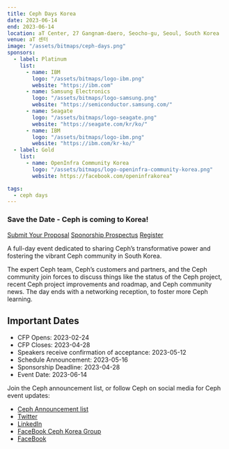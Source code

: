 ```yaml
---
title: Ceph Days Korea
date: 2023-06-14
end: 2023-06-14
location: aT Center, 27 Gangnam-daero, Seocho-gu, Seoul, South Korea
venue: aT 센터
image: "/assets/bitmaps/ceph-days.png"
sponsors:
  - label: Platinum
    list:
      - name: IBM
        logo: "/assets/bitmaps/logo-ibm.png"
        website: "https://ibm.com"
      - name: Samsung Electronics
        logo: "/assets/bitmaps/logo-samsung.png"
        website: "https://semiconductor.samsung.com/"
      - name: Seagate
        logo: "/assets/bitmaps/logo-seagate.png"
        website: "https://seagate.com/kr/ko/"
      - name: IBM
        logo: "/assets/bitmaps/logo-ibm.png"
        website: "https://ibm.com/kr-ko/"
  - label: Gold
    list:
      - name: OpenInfra Community Korea
        logo: "/assets/bitmaps/logo-openinfra-community-korea.png"
        website: https://facebook.com/openinfrakorea"

tags:
  - ceph days
---
```


### Save the Date - Ceph is coming to Korea!

<a class="button" href="https://docs.google.com/forms/d/e/1FAIpQLScJqfS1zIq5K1wTrIsut9dyzDrY951YfE_BdxMGOsK6z4NHyw/viewform">Submit Your Proposal</a>
<a class="button"
href="/assets/bitmaps/events/2023/ceph-days-korea/sponsorship-prospectus.pdf">Sponorship Prospectus</a>
<a class="button" href="https://festa.io/events/3215">Register</a>

A full-day event dedicated to sharing Ceph’s transformative power and fostering
the vibrant Ceph community in South Korea.

The expert Ceph team, Ceph’s customers and partners, and the Ceph community
join forces to discuss things like the status of the Ceph project, recent Ceph
project improvements and roadmap, and Ceph community news. The day ends with
a networking reception, to foster more Ceph learning.

## Important Dates

- CFP Opens: 2023-02-24
- CFP Closes: 2023-04-28
- Speakers receive confirmation of acceptance: 2023-05-12
- Schedule Announcement: 2023-05-16
- Sponsorship Deadline: 2023-04-28
- Event Date: 2023-06-14

Join the Ceph announcement list, or follow Ceph on social media for Ceph event
updates:

- [Ceph Announcement list](https://lists.ceph.io/postorius/lists/ceph-announce.ceph.io/)
- [Twitter](https://twitter.com/ceph)
- [LinkedIn](https://www.linkedin.com/company/ceph/)
- [FaceBook Ceph Korea Group](https://www.facebook.com/groups/cephkr)
- [FaceBook](https://www.facebook.com/cephstorage/)
